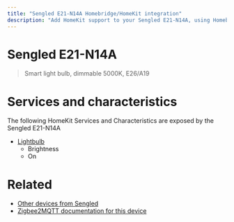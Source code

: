 ```yaml
---
title: "Sengled E21-N14A Homebridge/HomeKit integration"
description: "Add HomeKit support to your Sengled E21-N14A, using Homebridge, Zigbee2MQTT and homebridge-z2m."
---
```

<!---
This file has been GENERATED using src/docgen/docgen.ts
DO NOT EDIT THIS FILE MANUALLY!
-->
# Sengled E21-N14A
> Smart light bulb, dimmable 5000K, E26/A19


# Services and characteristics
The following HomeKit Services and Characteristics are exposed by
the Sengled E21-N14A

* [Lightbulb](../../light.md)
  * Brightness
  * On


# Related
* [Other devices from Sengled](../index.md#sengled)
* [Zigbee2MQTT documentation for this device](https://www.zigbee2mqtt.io/devices/E21-N14A.html)